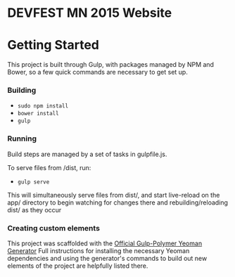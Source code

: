 # DEVFEST MN 2015 Website

# Getting Started

This project is built through Gulp, with packages managed by NPM and Bower, so
a few quick commands are necessary to get set up.

### Building

  - ```sudo npm install```  
  - ```bower install```
  - ```gulp```
  
### Running

  Build steps are managed by a set of tasks in gulpfile.js.
  
  To serve files from /dist, run:
  - ```gulp serve```
  
  This will simultaneously serve files from dist/, and start live-reload on the app/
  directory to begin watching for changes there and rebuilding/reloading dist/ as they occur
  
### Creating custom elements

  This project was scaffolded with the [Official Gulp-Polymer Yeoman Generator](https://github.com/yeoman/generator-polymer)
  Full instructions for installing the necessary Yeoman dependencies and using the generator's commands to 
  build out new elements of the project are helpfully listed there. 
  
  
  
  
  

